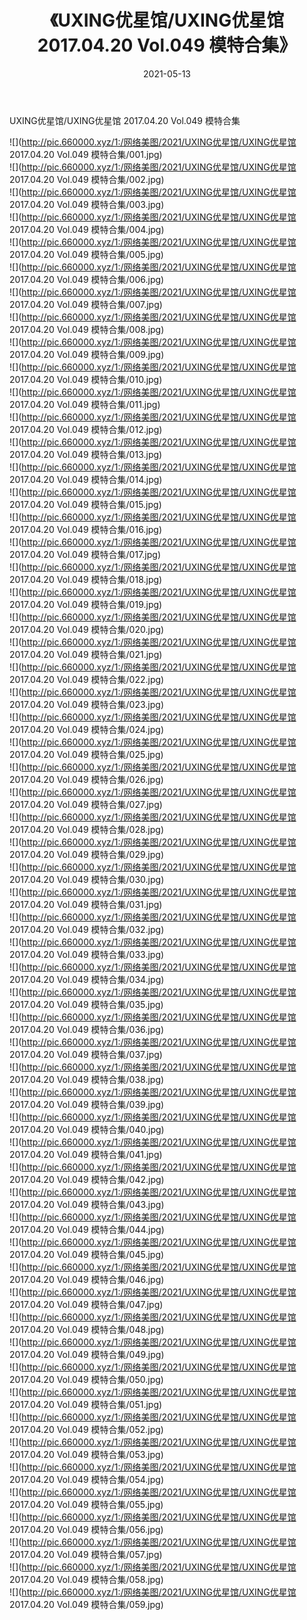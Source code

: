 ﻿---
layout: post
title:  《UXING优星馆/UXING优星馆 2017.04.20 Vol.049 模特合集》
date:   2021-05-13
img: http://pic.660000.xyz/1:/网络美图/2021/UXING优星馆/UXING优星馆 2017.04.20 Vol.049 模特合集/000.jpg
categories: [美女, 清纯, 唯美]
---

UXING优星馆/UXING优星馆 2017.04.20 Vol.049 模特合集

 ![](http://pic.660000.xyz/1:/网络美图/2021/UXING优星馆/UXING优星馆 2017.04.20 Vol.049 模特合集/001.jpg) <br>![](http://pic.660000.xyz/1:/网络美图/2021/UXING优星馆/UXING优星馆 2017.04.20 Vol.049 模特合集/002.jpg) <br>![](http://pic.660000.xyz/1:/网络美图/2021/UXING优星馆/UXING优星馆 2017.04.20 Vol.049 模特合集/003.jpg) <br>![](http://pic.660000.xyz/1:/网络美图/2021/UXING优星馆/UXING优星馆 2017.04.20 Vol.049 模特合集/004.jpg) <br>![](http://pic.660000.xyz/1:/网络美图/2021/UXING优星馆/UXING优星馆 2017.04.20 Vol.049 模特合集/005.jpg) <br>![](http://pic.660000.xyz/1:/网络美图/2021/UXING优星馆/UXING优星馆 2017.04.20 Vol.049 模特合集/006.jpg) <br>![](http://pic.660000.xyz/1:/网络美图/2021/UXING优星馆/UXING优星馆 2017.04.20 Vol.049 模特合集/007.jpg) <br>![](http://pic.660000.xyz/1:/网络美图/2021/UXING优星馆/UXING优星馆 2017.04.20 Vol.049 模特合集/008.jpg) <br>![](http://pic.660000.xyz/1:/网络美图/2021/UXING优星馆/UXING优星馆 2017.04.20 Vol.049 模特合集/009.jpg) <br>![](http://pic.660000.xyz/1:/网络美图/2021/UXING优星馆/UXING优星馆 2017.04.20 Vol.049 模特合集/010.jpg) <br>![](http://pic.660000.xyz/1:/网络美图/2021/UXING优星馆/UXING优星馆 2017.04.20 Vol.049 模特合集/011.jpg) <br>![](http://pic.660000.xyz/1:/网络美图/2021/UXING优星馆/UXING优星馆 2017.04.20 Vol.049 模特合集/012.jpg) <br>![](http://pic.660000.xyz/1:/网络美图/2021/UXING优星馆/UXING优星馆 2017.04.20 Vol.049 模特合集/013.jpg) <br>![](http://pic.660000.xyz/1:/网络美图/2021/UXING优星馆/UXING优星馆 2017.04.20 Vol.049 模特合集/014.jpg) <br>![](http://pic.660000.xyz/1:/网络美图/2021/UXING优星馆/UXING优星馆 2017.04.20 Vol.049 模特合集/015.jpg) <br>![](http://pic.660000.xyz/1:/网络美图/2021/UXING优星馆/UXING优星馆 2017.04.20 Vol.049 模特合集/016.jpg) <br>![](http://pic.660000.xyz/1:/网络美图/2021/UXING优星馆/UXING优星馆 2017.04.20 Vol.049 模特合集/017.jpg) <br>![](http://pic.660000.xyz/1:/网络美图/2021/UXING优星馆/UXING优星馆 2017.04.20 Vol.049 模特合集/018.jpg) <br>![](http://pic.660000.xyz/1:/网络美图/2021/UXING优星馆/UXING优星馆 2017.04.20 Vol.049 模特合集/019.jpg) <br>![](http://pic.660000.xyz/1:/网络美图/2021/UXING优星馆/UXING优星馆 2017.04.20 Vol.049 模特合集/020.jpg) <br>![](http://pic.660000.xyz/1:/网络美图/2021/UXING优星馆/UXING优星馆 2017.04.20 Vol.049 模特合集/021.jpg) <br>![](http://pic.660000.xyz/1:/网络美图/2021/UXING优星馆/UXING优星馆 2017.04.20 Vol.049 模特合集/022.jpg) <br>![](http://pic.660000.xyz/1:/网络美图/2021/UXING优星馆/UXING优星馆 2017.04.20 Vol.049 模特合集/023.jpg) <br>![](http://pic.660000.xyz/1:/网络美图/2021/UXING优星馆/UXING优星馆 2017.04.20 Vol.049 模特合集/024.jpg) <br>![](http://pic.660000.xyz/1:/网络美图/2021/UXING优星馆/UXING优星馆 2017.04.20 Vol.049 模特合集/025.jpg) <br>![](http://pic.660000.xyz/1:/网络美图/2021/UXING优星馆/UXING优星馆 2017.04.20 Vol.049 模特合集/026.jpg) <br>![](http://pic.660000.xyz/1:/网络美图/2021/UXING优星馆/UXING优星馆 2017.04.20 Vol.049 模特合集/027.jpg) <br>![](http://pic.660000.xyz/1:/网络美图/2021/UXING优星馆/UXING优星馆 2017.04.20 Vol.049 模特合集/028.jpg) <br>![](http://pic.660000.xyz/1:/网络美图/2021/UXING优星馆/UXING优星馆 2017.04.20 Vol.049 模特合集/029.jpg) <br>![](http://pic.660000.xyz/1:/网络美图/2021/UXING优星馆/UXING优星馆 2017.04.20 Vol.049 模特合集/030.jpg) <br>![](http://pic.660000.xyz/1:/网络美图/2021/UXING优星馆/UXING优星馆 2017.04.20 Vol.049 模特合集/031.jpg) <br>![](http://pic.660000.xyz/1:/网络美图/2021/UXING优星馆/UXING优星馆 2017.04.20 Vol.049 模特合集/032.jpg) <br>![](http://pic.660000.xyz/1:/网络美图/2021/UXING优星馆/UXING优星馆 2017.04.20 Vol.049 模特合集/033.jpg) <br>![](http://pic.660000.xyz/1:/网络美图/2021/UXING优星馆/UXING优星馆 2017.04.20 Vol.049 模特合集/034.jpg) <br>![](http://pic.660000.xyz/1:/网络美图/2021/UXING优星馆/UXING优星馆 2017.04.20 Vol.049 模特合集/035.jpg) <br>![](http://pic.660000.xyz/1:/网络美图/2021/UXING优星馆/UXING优星馆 2017.04.20 Vol.049 模特合集/036.jpg) <br>![](http://pic.660000.xyz/1:/网络美图/2021/UXING优星馆/UXING优星馆 2017.04.20 Vol.049 模特合集/037.jpg) <br>![](http://pic.660000.xyz/1:/网络美图/2021/UXING优星馆/UXING优星馆 2017.04.20 Vol.049 模特合集/038.jpg) <br>![](http://pic.660000.xyz/1:/网络美图/2021/UXING优星馆/UXING优星馆 2017.04.20 Vol.049 模特合集/039.jpg) <br>![](http://pic.660000.xyz/1:/网络美图/2021/UXING优星馆/UXING优星馆 2017.04.20 Vol.049 模特合集/040.jpg) <br>![](http://pic.660000.xyz/1:/网络美图/2021/UXING优星馆/UXING优星馆 2017.04.20 Vol.049 模特合集/041.jpg) <br>![](http://pic.660000.xyz/1:/网络美图/2021/UXING优星馆/UXING优星馆 2017.04.20 Vol.049 模特合集/042.jpg) <br>![](http://pic.660000.xyz/1:/网络美图/2021/UXING优星馆/UXING优星馆 2017.04.20 Vol.049 模特合集/043.jpg) <br>![](http://pic.660000.xyz/1:/网络美图/2021/UXING优星馆/UXING优星馆 2017.04.20 Vol.049 模特合集/044.jpg) <br>![](http://pic.660000.xyz/1:/网络美图/2021/UXING优星馆/UXING优星馆 2017.04.20 Vol.049 模特合集/045.jpg) <br>![](http://pic.660000.xyz/1:/网络美图/2021/UXING优星馆/UXING优星馆 2017.04.20 Vol.049 模特合集/046.jpg) <br>![](http://pic.660000.xyz/1:/网络美图/2021/UXING优星馆/UXING优星馆 2017.04.20 Vol.049 模特合集/047.jpg) <br>![](http://pic.660000.xyz/1:/网络美图/2021/UXING优星馆/UXING优星馆 2017.04.20 Vol.049 模特合集/048.jpg) <br>![](http://pic.660000.xyz/1:/网络美图/2021/UXING优星馆/UXING优星馆 2017.04.20 Vol.049 模特合集/049.jpg) <br>![](http://pic.660000.xyz/1:/网络美图/2021/UXING优星馆/UXING优星馆 2017.04.20 Vol.049 模特合集/050.jpg) <br>![](http://pic.660000.xyz/1:/网络美图/2021/UXING优星馆/UXING优星馆 2017.04.20 Vol.049 模特合集/051.jpg) <br>![](http://pic.660000.xyz/1:/网络美图/2021/UXING优星馆/UXING优星馆 2017.04.20 Vol.049 模特合集/052.jpg) <br>![](http://pic.660000.xyz/1:/网络美图/2021/UXING优星馆/UXING优星馆 2017.04.20 Vol.049 模特合集/053.jpg) <br>![](http://pic.660000.xyz/1:/网络美图/2021/UXING优星馆/UXING优星馆 2017.04.20 Vol.049 模特合集/054.jpg) <br>![](http://pic.660000.xyz/1:/网络美图/2021/UXING优星馆/UXING优星馆 2017.04.20 Vol.049 模特合集/055.jpg) <br>![](http://pic.660000.xyz/1:/网络美图/2021/UXING优星馆/UXING优星馆 2017.04.20 Vol.049 模特合集/056.jpg) <br>![](http://pic.660000.xyz/1:/网络美图/2021/UXING优星馆/UXING优星馆 2017.04.20 Vol.049 模特合集/057.jpg) <br>![](http://pic.660000.xyz/1:/网络美图/2021/UXING优星馆/UXING优星馆 2017.04.20 Vol.049 模特合集/058.jpg) <br>![](http://pic.660000.xyz/1:/网络美图/2021/UXING优星馆/UXING优星馆 2017.04.20 Vol.049 模特合集/059.jpg) <br>